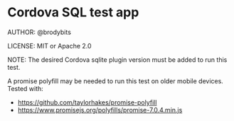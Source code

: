 # Cordova SQL test app

AUTHOR: @brodybits

LICENSE: MIT or Apache 2.0

NOTE: The desired Cordova sqlite plugin version must be added to run this test.

A promise polyfill may be needed to run this test on older mobile devices. Tested with:
- <https://github.com/taylorhakes/promise-polyfill>
- <https://www.promisejs.org/polyfills/promise-7.0.4.min.js>
